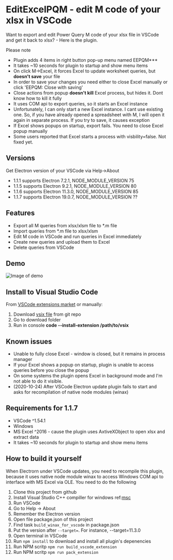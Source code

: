 # EditExcelPQM - edit M code of your xlsx in VSCode
Want to export and edit Power Query M code of your xlsx file in VSCode and get it back to xlsx? - Here is the plugin. 

Please note
* Plugin adds 4 items in right button pop-up menu named EEPQM***
* It takes ~10 seconds for plugin to startup and show menu items
* On click M->Excel, it forces Excel to update worksheet queries, but **doesn't save** your file
* In order to save your changes you need either to close Excel manually or click 'EEPQM: Close with saving'
* Close actions from popup **doesn't kill** Excel process, but hides it. Dont know how to kill it fully
* It uses COM api to export queries, so it starts an Excel instance
* Unfortunately, I can only start a new Excel instance. I cant use existing one. So, if you have already opened a spreadsheet with M, I will open it again in separate process. If you try to save, it causes exception
* If Excel shows popups on startup, export fails. You need to close Excel popup manually
* Some users reported that Excel starts a process with visbility=false. Not fixed yet.


## Versions
Get Electron version of your VSCode via Help->About
* 1.1.1 supports Electron 7.2.1, NODE_MODULE_VERSION 75
* 1.1.5 supports Electron 9.2.1, NODE_MODULE_VERSION 80
* 1.1.6 supports Electron 11.3.0, NODE_MODULE_VERSION 85
* 1.1.7 supports Electron 19.0.7, NODE_MODULE_VERSION ??

## Features
* Export all M queries from xlsx/xlsm file to *.m file
* Import queries from *.m file to xlsx/xlsm
* Edit M code in VSCode and run queries in Excel immediately 
* Create new queries and upload them to Excel
* Delete queries from VSCode

## Demo
![Image of demo](images/demo.gif)

## Install to Visual Studio Code
From [VSCode extensions market](https://marketplace.visualstudio.com/items?itemName=AMalanov.editexcelpqm) or manually:
1) Download [vsix file](https://github.com/amalanov/EditExcelPQM/blob/master/editexcelpqm-1.1.6.vsix) from git repo
2) Go to download folder
3) Run in console **code --install-extension /path/to/vsix**

## Known issues
* Unable to fully close Excel - window is closed, but it remains in process manager
* If your Excel shows a popup on startup, plugin is unable to access queries before you close the popup
* On some systems the plugin opens Excel in background mode and I'm not able to do it visible.
* (2020-10-24) After VSCode Electron update plugin fails to start and asks for recompilation of native node modules (winax)

## Requirements for 1.1.7
* VSCode ^1.54.1
* Windows
* MS Excel ^2016 - cause the plugin uses AxtiveXObject to open xlsx and extract data
* It takes ~10 seconds for plugin to startup and show menu items

## How to build it yourself
When Electrorn under VSCode updates, you need to recompile this plugin, because it uses native node module winax to access Windows COM api to interface with MS Excel via OLE. You need to do the following
1) Clone this project from github
2) Install Visual Studio C++ compiller for windows ref:[msc](https://visualstudio.microsoft.com/vs/features/cplusplus/)
3) Run VSCode
4) Go to Help -> About 
5) Remember the Electron version
6) Open file package.json of this project
7) Find task `build_winax_for_vscode` in package.json
8) Put the version after `--target=`. For instance, --target=11.3.0
9) Open terminal in VSCode
10) Run `npm install` to download and install all plugin's depenencies 
11) Run NPM scritp `npm run build_vscode_extension`
12) Run NPM scritp `npm run pack_extension`